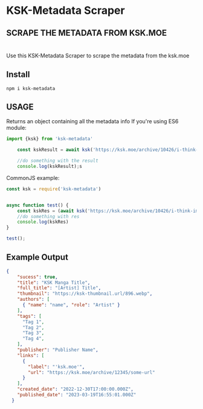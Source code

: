 # KSK-Metadata Scraper
## SCRAPE THE METADATA FROM KSK.MOE

#

Use this KSK-Metadata Scraper to scrape the metadata from the ksk.moe

## Install
```
npm i ksk-metadata
```

## USAGE

Returns an object containing all the metadata info
If you're using ES6 module:
```js
import {ksk} from 'ksk-metadata'

    const kskResult = await ksk('https://ksk.moe/archive/10426/i-think-im-the-only-one-getting-this-on-the-job-training')

    //do something with the result
    console.log(kskResult);s

```
CommonJS example:
```js
const ksk = require('ksk-metadata')


async function test() {
    const kskRes = (await ksk('https://ksk.moe/archive/10426/i-think-im-the-only-one-getting-this-on-the-job-training'))
    //do something with res
    console.log(kskRes)
}

test();
```
###
## Example Output
```json
{
    "sucess": true,
    "title": "KSK Manga Title",
    "full_title": "[Artist] Title",
    "thumbnail": "https://ksk-thumbnail.url/896.webp",
    "authors": [
      { "name": "name", "role": "Artist" }
    ],
    "tags": [
      "Tag 1",
      "Tag 2",
      "Tag 3",
      "Tag 4",
    ],
    "publisher": "Publisher Name",
    "links": [
      {
        "label": "'ksk.moe'",
        "url": "https://ksk.moe/archive/12345/some-url"
      }
    ],
    "created_date": "2022-12-30T17:00:00.000Z",
    "published_date": "2023-03-19T16:55:01.000Z"
  }
```
